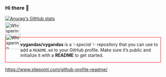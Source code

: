### Hi there 👋

<!--
**vygandas/vygandas** is a ✨ _special_ ✨ repository because its `README.md` (this file) appears on your GitHub profile.

Here are some ideas to get you started:

- 🔭 I’m currently working on ...
- 🌱 I’m currently learning ...
- 👯 I’m looking to collaborate on ...
- 🤔 I’m looking for help with ...
- 💬 Ask me about ...
- 📫 How to reach me: ...
- 😄 Pronouns: ...
- ⚡ Fun fact: ...
-->

[![Anurag's GitHub stats](https://github-readme-stats.vercel.app/api?username=vygandas)](https://github.com/anuraghazra/github-readme-stats)

<img alt="Whispering..." style="margin-top: -10px" class="mr-3" src="https://github.githubassets.com/images/mona-whisper.gif" width="48" height="48">

<div style="display: flex; border: thin solid red;">
  <img alt="Whispering..." style="margin-top: -10px" class="mr-3" src="https://github.githubassets.com/images/mona-whisper.gif" width="48" height="48">
  <p>
    <strong>vygandas/vygandas</strong>
    is a ✨<em>special</em> ✨ repository that you can use
    to add a <code>README.md</code> to your GitHub profile. Make sure
    it’s public and initialize it with a <strong>README</strong> to
    get started.
  </p>  
</div>

https://www.sitepoint.com/github-profile-readme/
